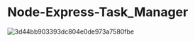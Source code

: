 # Node-Express-Task_Manager
![3d44bb903393dc804e0de973a7580fbe](https://user-images.githubusercontent.com/71040758/213215817-8c81de43-baef-43a5-a05f-2b0befa14475.png)
